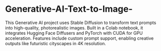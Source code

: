 # Generative-AI-Text-to-Image-
This Generative AI project uses Stable Diffusion to transform text prompts into high-quality, photorealistic images. Built in a Colab notebook, it integrates Hugging Face Diffusers and PyTorch with CUDA for GPU acceleration. Features include custom prompt support, enabling creative outputs like futuristic cityscapes in 4K resolution.
